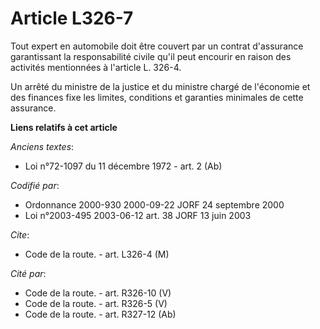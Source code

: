 # Article L326-7

Tout expert en automobile doit être couvert par un contrat d'assurance garantissant la responsabilité civile qu'il peut
encourir en raison des activités mentionnées à l'article L. 326-4.

Un arrêté du ministre de la justice et du ministre chargé de l'économie et des finances fixe les limites, conditions et
garanties minimales de cette assurance.

**Liens relatifs à cet article**

_Anciens textes_:

  - Loi n°72-1097 du 11 décembre 1972 - art. 2 (Ab)

_Codifié par_:

  - Ordonnance 2000-930 2000-09-22 JORF 24 septembre 2000
  - Loi n°2003-495 2003-06-12 art. 38 JORF 13 juin 2003

_Cite_:

  - Code de la route. - art. L326-4 (M)

_Cité par_:

  - Code de la route. - art. R326-10 (V)
  - Code de la route. - art. R326-5 (V)
  - Code de la route. - art. R327-12 (Ab)
